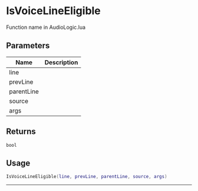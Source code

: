 # IsVoiceLineEligible

Function name in AudioLogic.lua

## Parameters

| Name       | Description |
| ---------- | ----------- |
| line       |             |
| prevLine   |             |
| parentLine |             |
| source     |             |
| args       |             |

## Returns

`bool`

## Usage

```lua
IsVoiceLineEligible(line, prevLine, parentLine, source, args)
```

---
